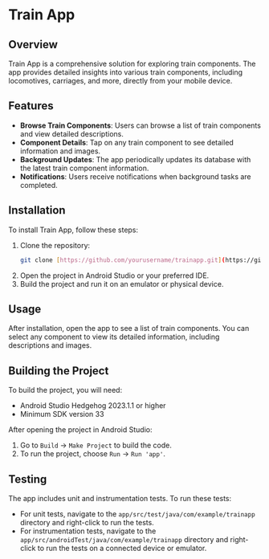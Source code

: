# Train App

## Overview
Train App is a comprehensive solution for exploring train components. The app provides detailed insights into various train components, including locomotives, carriages, and more, directly from your mobile device.

## Features
- **Browse Train Components**: Users can browse a list of train components and view detailed descriptions.
- **Component Details**: Tap on any train component to see detailed information and images.
- **Background Updates**: The app periodically updates its database with the latest train component information.
- **Notifications**: Users receive notifications when background tasks are completed.

## Installation
To install Train App, follow these steps:

1. Clone the repository:
   ```sh
   git clone [https://github.com/yourusername/trainapp.git](https://github.com/Yani-Degrande/TrainApp.git)https://github.com/Yani-Degrande/TrainApp.git)
    ```
2. Open the project in Android Studio or your preferred IDE.
3. Build the project and run it on an emulator or physical device.

## Usage
After installation, open the app to see a list of train components. You can select any component to view its detailed information, including descriptions and images.

## Building the Project
To build the project, you will need:

- Android Studio Hedgehog 2023.1.1 or higher
- Minimum SDK version 33

After opening the project in Android Studio:

1. Go to `Build` -> `Make Project` to build the code.
2. To run the project, choose `Run` -> `Run 'app'`.

## Testing
The app includes unit and instrumentation tests. To run these tests:

- For unit tests, navigate to the `app/src/test/java/com/example/trainapp` directory and right-click to run the tests.
- For instrumentation tests, navigate to the `app/src/androidTest/java/com/example/trainapp` directory and right-click to run the tests on a connected device or emulator.

